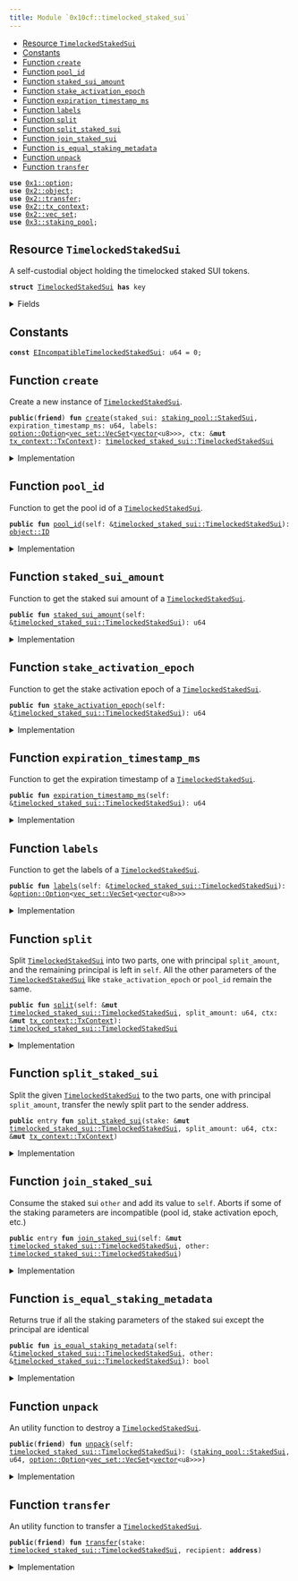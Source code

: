 ```yaml
---
title: Module `0x10cf::timelocked_staked_sui`
---
```




-  [Resource `TimelockedStakedSui`](#0x10cf_timelocked_staked_sui_TimelockedStakedSui)
-  [Constants](#@Constants_0)
-  [Function `create`](#0x10cf_timelocked_staked_sui_create)
-  [Function `pool_id`](#0x10cf_timelocked_staked_sui_pool_id)
-  [Function `staked_sui_amount`](#0x10cf_timelocked_staked_sui_staked_sui_amount)
-  [Function `stake_activation_epoch`](#0x10cf_timelocked_staked_sui_stake_activation_epoch)
-  [Function `expiration_timestamp_ms`](#0x10cf_timelocked_staked_sui_expiration_timestamp_ms)
-  [Function `labels`](#0x10cf_timelocked_staked_sui_labels)
-  [Function `split`](#0x10cf_timelocked_staked_sui_split)
-  [Function `split_staked_sui`](#0x10cf_timelocked_staked_sui_split_staked_sui)
-  [Function `join_staked_sui`](#0x10cf_timelocked_staked_sui_join_staked_sui)
-  [Function `is_equal_staking_metadata`](#0x10cf_timelocked_staked_sui_is_equal_staking_metadata)
-  [Function `unpack`](#0x10cf_timelocked_staked_sui_unpack)
-  [Function `transfer`](#0x10cf_timelocked_staked_sui_transfer)


<pre><code><b>use</b> <a href="../move-stdlib/option.md#0x1_option">0x1::option</a>;
<b>use</b> <a href="../sui-framework/object.md#0x2_object">0x2::object</a>;
<b>use</b> <a href="../sui-framework/transfer.md#0x2_transfer">0x2::transfer</a>;
<b>use</b> <a href="../sui-framework/tx_context.md#0x2_tx_context">0x2::tx_context</a>;
<b>use</b> <a href="../sui-framework/vec_set.md#0x2_vec_set">0x2::vec_set</a>;
<b>use</b> <a href="../sui-system/staking_pool.md#0x3_staking_pool">0x3::staking_pool</a>;
</code></pre>



<a name="0x10cf_timelocked_staked_sui_TimelockedStakedSui"></a>

## Resource `TimelockedStakedSui`

A self-custodial object holding the timelocked staked SUI tokens.


<pre><code><b>struct</b> <a href="timelocked_staked_sui.md#0x10cf_timelocked_staked_sui_TimelockedStakedSui">TimelockedStakedSui</a> <b>has</b> key
</code></pre>



<details>
<summary>Fields</summary>


<dl>
<dt>
<code>id: <a href="../sui-framework/object.md#0x2_object_UID">object::UID</a></code>
</dt>
<dd>

</dd>
<dt>
<code>staked_sui: <a href="../sui-system/staking_pool.md#0x3_staking_pool_StakedSui">staking_pool::StakedSui</a></code>
</dt>
<dd>
 A self-custodial object holding the staked SUI tokens.
</dd>
<dt>
<code>expiration_timestamp_ms: u64</code>
</dt>
<dd>
 This is the epoch time stamp of when the lock expires.
</dd>
<dt>
<code>labels: <a href="../move-stdlib/option.md#0x1_option_Option">option::Option</a>&lt;<a href="../sui-framework/vec_set.md#0x2_vec_set_VecSet">vec_set::VecSet</a>&lt;<a href="../move-stdlib/vector.md#0x1_vector">vector</a>&lt;u8&gt;&gt;&gt;</code>
</dt>
<dd>
 Timelock related labels.
</dd>
</dl>


</details>

<a name="@Constants_0"></a>

## Constants


<a name="0x10cf_timelocked_staked_sui_EIncompatibleTimelockedStakedSui"></a>



<pre><code><b>const</b> <a href="timelocked_staked_sui.md#0x10cf_timelocked_staked_sui_EIncompatibleTimelockedStakedSui">EIncompatibleTimelockedStakedSui</a>: u64 = 0;
</code></pre>



<a name="0x10cf_timelocked_staked_sui_create"></a>

## Function `create`

Create a new instance of <code><a href="timelocked_staked_sui.md#0x10cf_timelocked_staked_sui_TimelockedStakedSui">TimelockedStakedSui</a></code>.


<pre><code><b>public</b>(<b>friend</b>) <b>fun</b> <a href="timelocked_staked_sui.md#0x10cf_timelocked_staked_sui_create">create</a>(staked_sui: <a href="../sui-system/staking_pool.md#0x3_staking_pool_StakedSui">staking_pool::StakedSui</a>, expiration_timestamp_ms: u64, labels: <a href="../move-stdlib/option.md#0x1_option_Option">option::Option</a>&lt;<a href="../sui-framework/vec_set.md#0x2_vec_set_VecSet">vec_set::VecSet</a>&lt;<a href="../move-stdlib/vector.md#0x1_vector">vector</a>&lt;u8&gt;&gt;&gt;, ctx: &<b>mut</b> <a href="../sui-framework/tx_context.md#0x2_tx_context_TxContext">tx_context::TxContext</a>): <a href="timelocked_staked_sui.md#0x10cf_timelocked_staked_sui_TimelockedStakedSui">timelocked_staked_sui::TimelockedStakedSui</a>
</code></pre>



<details>
<summary>Implementation</summary>


<pre><code><b>public</b>(package) <b>fun</b> <a href="timelocked_staked_sui.md#0x10cf_timelocked_staked_sui_create">create</a>(
    staked_sui: StakedSui,
    expiration_timestamp_ms: u64,
    labels: Option&lt;VecSet&lt;<a href="../move-stdlib/vector.md#0x1_vector">vector</a>&lt;u8&gt;&gt;&gt;,
    ctx: &<b>mut</b> TxContext
): <a href="timelocked_staked_sui.md#0x10cf_timelocked_staked_sui_TimelockedStakedSui">TimelockedStakedSui</a> {
    <a href="timelocked_staked_sui.md#0x10cf_timelocked_staked_sui_TimelockedStakedSui">TimelockedStakedSui</a> {
        id: <a href="../sui-framework/object.md#0x2_object_new">object::new</a>(ctx),
        staked_sui,
        expiration_timestamp_ms,
        labels,
    }
}
</code></pre>



</details>

<a name="0x10cf_timelocked_staked_sui_pool_id"></a>

## Function `pool_id`

Function to get the pool id of a <code><a href="timelocked_staked_sui.md#0x10cf_timelocked_staked_sui_TimelockedStakedSui">TimelockedStakedSui</a></code>.


<pre><code><b>public</b> <b>fun</b> <a href="timelocked_staked_sui.md#0x10cf_timelocked_staked_sui_pool_id">pool_id</a>(self: &<a href="timelocked_staked_sui.md#0x10cf_timelocked_staked_sui_TimelockedStakedSui">timelocked_staked_sui::TimelockedStakedSui</a>): <a href="../sui-framework/object.md#0x2_object_ID">object::ID</a>
</code></pre>



<details>
<summary>Implementation</summary>


<pre><code><b>public</b> <b>fun</b> <a href="timelocked_staked_sui.md#0x10cf_timelocked_staked_sui_pool_id">pool_id</a>(self: &<a href="timelocked_staked_sui.md#0x10cf_timelocked_staked_sui_TimelockedStakedSui">TimelockedStakedSui</a>): ID { self.staked_sui.<a href="timelocked_staked_sui.md#0x10cf_timelocked_staked_sui_pool_id">pool_id</a>() }
</code></pre>



</details>

<a name="0x10cf_timelocked_staked_sui_staked_sui_amount"></a>

## Function `staked_sui_amount`

Function to get the staked sui amount of a <code><a href="timelocked_staked_sui.md#0x10cf_timelocked_staked_sui_TimelockedStakedSui">TimelockedStakedSui</a></code>.


<pre><code><b>public</b> <b>fun</b> <a href="timelocked_staked_sui.md#0x10cf_timelocked_staked_sui_staked_sui_amount">staked_sui_amount</a>(self: &<a href="timelocked_staked_sui.md#0x10cf_timelocked_staked_sui_TimelockedStakedSui">timelocked_staked_sui::TimelockedStakedSui</a>): u64
</code></pre>



<details>
<summary>Implementation</summary>


<pre><code><b>public</b> <b>fun</b> <a href="timelocked_staked_sui.md#0x10cf_timelocked_staked_sui_staked_sui_amount">staked_sui_amount</a>(self: &<a href="timelocked_staked_sui.md#0x10cf_timelocked_staked_sui_TimelockedStakedSui">TimelockedStakedSui</a>): u64 { self.staked_sui.<a href="timelocked_staked_sui.md#0x10cf_timelocked_staked_sui_staked_sui_amount">staked_sui_amount</a>() }
</code></pre>



</details>

<a name="0x10cf_timelocked_staked_sui_stake_activation_epoch"></a>

## Function `stake_activation_epoch`

Function to get the stake activation epoch of a <code><a href="timelocked_staked_sui.md#0x10cf_timelocked_staked_sui_TimelockedStakedSui">TimelockedStakedSui</a></code>.


<pre><code><b>public</b> <b>fun</b> <a href="timelocked_staked_sui.md#0x10cf_timelocked_staked_sui_stake_activation_epoch">stake_activation_epoch</a>(self: &<a href="timelocked_staked_sui.md#0x10cf_timelocked_staked_sui_TimelockedStakedSui">timelocked_staked_sui::TimelockedStakedSui</a>): u64
</code></pre>



<details>
<summary>Implementation</summary>


<pre><code><b>public</b> <b>fun</b> <a href="timelocked_staked_sui.md#0x10cf_timelocked_staked_sui_stake_activation_epoch">stake_activation_epoch</a>(self: &<a href="timelocked_staked_sui.md#0x10cf_timelocked_staked_sui_TimelockedStakedSui">TimelockedStakedSui</a>): u64 {
    self.staked_sui.<a href="timelocked_staked_sui.md#0x10cf_timelocked_staked_sui_stake_activation_epoch">stake_activation_epoch</a>()
}
</code></pre>



</details>

<a name="0x10cf_timelocked_staked_sui_expiration_timestamp_ms"></a>

## Function `expiration_timestamp_ms`

Function to get the expiration timestamp of a <code><a href="timelocked_staked_sui.md#0x10cf_timelocked_staked_sui_TimelockedStakedSui">TimelockedStakedSui</a></code>.


<pre><code><b>public</b> <b>fun</b> <a href="timelocked_staked_sui.md#0x10cf_timelocked_staked_sui_expiration_timestamp_ms">expiration_timestamp_ms</a>(self: &<a href="timelocked_staked_sui.md#0x10cf_timelocked_staked_sui_TimelockedStakedSui">timelocked_staked_sui::TimelockedStakedSui</a>): u64
</code></pre>



<details>
<summary>Implementation</summary>


<pre><code><b>public</b> <b>fun</b> <a href="timelocked_staked_sui.md#0x10cf_timelocked_staked_sui_expiration_timestamp_ms">expiration_timestamp_ms</a>(self: &<a href="timelocked_staked_sui.md#0x10cf_timelocked_staked_sui_TimelockedStakedSui">TimelockedStakedSui</a>): u64 {
    self.expiration_timestamp_ms
}
</code></pre>



</details>

<a name="0x10cf_timelocked_staked_sui_labels"></a>

## Function `labels`

Function to get the labels of a <code><a href="timelocked_staked_sui.md#0x10cf_timelocked_staked_sui_TimelockedStakedSui">TimelockedStakedSui</a></code>.


<pre><code><b>public</b> <b>fun</b> <a href="timelocked_staked_sui.md#0x10cf_timelocked_staked_sui_labels">labels</a>(self: &<a href="timelocked_staked_sui.md#0x10cf_timelocked_staked_sui_TimelockedStakedSui">timelocked_staked_sui::TimelockedStakedSui</a>): &<a href="../move-stdlib/option.md#0x1_option_Option">option::Option</a>&lt;<a href="../sui-framework/vec_set.md#0x2_vec_set_VecSet">vec_set::VecSet</a>&lt;<a href="../move-stdlib/vector.md#0x1_vector">vector</a>&lt;u8&gt;&gt;&gt;
</code></pre>



<details>
<summary>Implementation</summary>


<pre><code><b>public</b> <b>fun</b> <a href="timelocked_staked_sui.md#0x10cf_timelocked_staked_sui_labels">labels</a>(self: &<a href="timelocked_staked_sui.md#0x10cf_timelocked_staked_sui_TimelockedStakedSui">TimelockedStakedSui</a>): &Option&lt;VecSet&lt;<a href="../move-stdlib/vector.md#0x1_vector">vector</a>&lt;u8&gt;&gt;&gt; {
    &self.labels
}
</code></pre>



</details>

<a name="0x10cf_timelocked_staked_sui_split"></a>

## Function `split`

Split <code><a href="timelocked_staked_sui.md#0x10cf_timelocked_staked_sui_TimelockedStakedSui">TimelockedStakedSui</a></code> into two parts, one with principal <code>split_amount</code>,
and the remaining principal is left in <code>self</code>.
All the other parameters of the <code><a href="timelocked_staked_sui.md#0x10cf_timelocked_staked_sui_TimelockedStakedSui">TimelockedStakedSui</a></code> like <code>stake_activation_epoch</code> or <code>pool_id</code> remain the same.


<pre><code><b>public</b> <b>fun</b> <a href="timelocked_staked_sui.md#0x10cf_timelocked_staked_sui_split">split</a>(self: &<b>mut</b> <a href="timelocked_staked_sui.md#0x10cf_timelocked_staked_sui_TimelockedStakedSui">timelocked_staked_sui::TimelockedStakedSui</a>, split_amount: u64, ctx: &<b>mut</b> <a href="../sui-framework/tx_context.md#0x2_tx_context_TxContext">tx_context::TxContext</a>): <a href="timelocked_staked_sui.md#0x10cf_timelocked_staked_sui_TimelockedStakedSui">timelocked_staked_sui::TimelockedStakedSui</a>
</code></pre>



<details>
<summary>Implementation</summary>


<pre><code><b>public</b> <b>fun</b> <a href="timelocked_staked_sui.md#0x10cf_timelocked_staked_sui_split">split</a>(self: &<b>mut</b> <a href="timelocked_staked_sui.md#0x10cf_timelocked_staked_sui_TimelockedStakedSui">TimelockedStakedSui</a>, split_amount: u64, ctx: &<b>mut</b> TxContext): <a href="timelocked_staked_sui.md#0x10cf_timelocked_staked_sui_TimelockedStakedSui">TimelockedStakedSui</a> {
    <b>let</b> splitted_stake = self.staked_sui.<a href="timelocked_staked_sui.md#0x10cf_timelocked_staked_sui_split">split</a>(split_amount, ctx);

    <a href="timelocked_staked_sui.md#0x10cf_timelocked_staked_sui_TimelockedStakedSui">TimelockedStakedSui</a> {
        id: <a href="../sui-framework/object.md#0x2_object_new">object::new</a>(ctx),
        staked_sui: splitted_stake,
        expiration_timestamp_ms: self.expiration_timestamp_ms,
        labels: self.labels,
    }
}
</code></pre>



</details>

<a name="0x10cf_timelocked_staked_sui_split_staked_sui"></a>

## Function `split_staked_sui`

Split the given <code><a href="timelocked_staked_sui.md#0x10cf_timelocked_staked_sui_TimelockedStakedSui">TimelockedStakedSui</a></code> to the two parts, one with principal <code>split_amount</code>,
transfer the newly split part to the sender address.


<pre><code><b>public</b> entry <b>fun</b> <a href="timelocked_staked_sui.md#0x10cf_timelocked_staked_sui_split_staked_sui">split_staked_sui</a>(stake: &<b>mut</b> <a href="timelocked_staked_sui.md#0x10cf_timelocked_staked_sui_TimelockedStakedSui">timelocked_staked_sui::TimelockedStakedSui</a>, split_amount: u64, ctx: &<b>mut</b> <a href="../sui-framework/tx_context.md#0x2_tx_context_TxContext">tx_context::TxContext</a>)
</code></pre>



<details>
<summary>Implementation</summary>


<pre><code><b>public</b> entry <b>fun</b> <a href="timelocked_staked_sui.md#0x10cf_timelocked_staked_sui_split_staked_sui">split_staked_sui</a>(stake: &<b>mut</b> <a href="timelocked_staked_sui.md#0x10cf_timelocked_staked_sui_TimelockedStakedSui">TimelockedStakedSui</a>, split_amount: u64, ctx: &<b>mut</b> TxContext) {
    <a href="../sui-framework/transfer.md#0x2_transfer_transfer">transfer::transfer</a>(<a href="timelocked_staked_sui.md#0x10cf_timelocked_staked_sui_split">split</a>(stake, split_amount, ctx), ctx.sender());
}
</code></pre>



</details>

<a name="0x10cf_timelocked_staked_sui_join_staked_sui"></a>

## Function `join_staked_sui`

Consume the staked sui <code>other</code> and add its value to <code>self</code>.
Aborts if some of the staking parameters are incompatible (pool id, stake activation epoch, etc.)


<pre><code><b>public</b> entry <b>fun</b> <a href="timelocked_staked_sui.md#0x10cf_timelocked_staked_sui_join_staked_sui">join_staked_sui</a>(self: &<b>mut</b> <a href="timelocked_staked_sui.md#0x10cf_timelocked_staked_sui_TimelockedStakedSui">timelocked_staked_sui::TimelockedStakedSui</a>, other: <a href="timelocked_staked_sui.md#0x10cf_timelocked_staked_sui_TimelockedStakedSui">timelocked_staked_sui::TimelockedStakedSui</a>)
</code></pre>



<details>
<summary>Implementation</summary>


<pre><code><b>public</b> entry <b>fun</b> <a href="timelocked_staked_sui.md#0x10cf_timelocked_staked_sui_join_staked_sui">join_staked_sui</a>(self: &<b>mut</b> <a href="timelocked_staked_sui.md#0x10cf_timelocked_staked_sui_TimelockedStakedSui">TimelockedStakedSui</a>, other: <a href="timelocked_staked_sui.md#0x10cf_timelocked_staked_sui_TimelockedStakedSui">TimelockedStakedSui</a>) {
    <b>assert</b>!(self.<a href="timelocked_staked_sui.md#0x10cf_timelocked_staked_sui_is_equal_staking_metadata">is_equal_staking_metadata</a>(&other), <a href="timelocked_staked_sui.md#0x10cf_timelocked_staked_sui_EIncompatibleTimelockedStakedSui">EIncompatibleTimelockedStakedSui</a>);

    <b>let</b> <a href="timelocked_staked_sui.md#0x10cf_timelocked_staked_sui_TimelockedStakedSui">TimelockedStakedSui</a> {
        id,
        staked_sui,
        expiration_timestamp_ms: _,
        labels: _,
    } = other;

    id.delete();

    self.staked_sui.join(staked_sui);
}
</code></pre>



</details>

<a name="0x10cf_timelocked_staked_sui_is_equal_staking_metadata"></a>

## Function `is_equal_staking_metadata`

Returns true if all the staking parameters of the staked sui except the principal are identical


<pre><code><b>public</b> <b>fun</b> <a href="timelocked_staked_sui.md#0x10cf_timelocked_staked_sui_is_equal_staking_metadata">is_equal_staking_metadata</a>(self: &<a href="timelocked_staked_sui.md#0x10cf_timelocked_staked_sui_TimelockedStakedSui">timelocked_staked_sui::TimelockedStakedSui</a>, other: &<a href="timelocked_staked_sui.md#0x10cf_timelocked_staked_sui_TimelockedStakedSui">timelocked_staked_sui::TimelockedStakedSui</a>): bool
</code></pre>



<details>
<summary>Implementation</summary>


<pre><code><b>public</b> <b>fun</b> <a href="timelocked_staked_sui.md#0x10cf_timelocked_staked_sui_is_equal_staking_metadata">is_equal_staking_metadata</a>(self: &<a href="timelocked_staked_sui.md#0x10cf_timelocked_staked_sui_TimelockedStakedSui">TimelockedStakedSui</a>, other: &<a href="timelocked_staked_sui.md#0x10cf_timelocked_staked_sui_TimelockedStakedSui">TimelockedStakedSui</a>): bool {
    self.staked_sui.<a href="timelocked_staked_sui.md#0x10cf_timelocked_staked_sui_is_equal_staking_metadata">is_equal_staking_metadata</a>(&other.staked_sui) &&
    (self.expiration_timestamp_ms == other.expiration_timestamp_ms) &&
    (self.labels == other.labels)
}
</code></pre>



</details>

<a name="0x10cf_timelocked_staked_sui_unpack"></a>

## Function `unpack`

An utility function to destroy a <code><a href="timelocked_staked_sui.md#0x10cf_timelocked_staked_sui_TimelockedStakedSui">TimelockedStakedSui</a></code>.


<pre><code><b>public</b>(<b>friend</b>) <b>fun</b> <a href="timelocked_staked_sui.md#0x10cf_timelocked_staked_sui_unpack">unpack</a>(self: <a href="timelocked_staked_sui.md#0x10cf_timelocked_staked_sui_TimelockedStakedSui">timelocked_staked_sui::TimelockedStakedSui</a>): (<a href="../sui-system/staking_pool.md#0x3_staking_pool_StakedSui">staking_pool::StakedSui</a>, u64, <a href="../move-stdlib/option.md#0x1_option_Option">option::Option</a>&lt;<a href="../sui-framework/vec_set.md#0x2_vec_set_VecSet">vec_set::VecSet</a>&lt;<a href="../move-stdlib/vector.md#0x1_vector">vector</a>&lt;u8&gt;&gt;&gt;)
</code></pre>



<details>
<summary>Implementation</summary>


<pre><code><b>public</b>(package) <b>fun</b> <a href="timelocked_staked_sui.md#0x10cf_timelocked_staked_sui_unpack">unpack</a>(self: <a href="timelocked_staked_sui.md#0x10cf_timelocked_staked_sui_TimelockedStakedSui">TimelockedStakedSui</a>): (StakedSui, u64, Option&lt;VecSet&lt;<a href="../move-stdlib/vector.md#0x1_vector">vector</a>&lt;u8&gt;&gt;&gt;) {
    <b>let</b> <a href="timelocked_staked_sui.md#0x10cf_timelocked_staked_sui_TimelockedStakedSui">TimelockedStakedSui</a> {
        id,
        staked_sui,
        expiration_timestamp_ms,
        labels,
    } = self;

    <a href="../sui-framework/object.md#0x2_object_delete">object::delete</a>(id);

    (staked_sui, expiration_timestamp_ms, labels)
}
</code></pre>



</details>

<a name="0x10cf_timelocked_staked_sui_transfer"></a>

## Function `transfer`

An utility function to transfer a <code><a href="timelocked_staked_sui.md#0x10cf_timelocked_staked_sui_TimelockedStakedSui">TimelockedStakedSui</a></code>.


<pre><code><b>public</b>(<b>friend</b>) <b>fun</b> <a href="../sui-framework/transfer.md#0x2_transfer">transfer</a>(stake: <a href="timelocked_staked_sui.md#0x10cf_timelocked_staked_sui_TimelockedStakedSui">timelocked_staked_sui::TimelockedStakedSui</a>, recipient: <b>address</b>)
</code></pre>



<details>
<summary>Implementation</summary>


<pre><code><b>public</b>(package) <b>fun</b> <a href="../sui-framework/transfer.md#0x2_transfer">transfer</a>(stake: <a href="timelocked_staked_sui.md#0x10cf_timelocked_staked_sui_TimelockedStakedSui">TimelockedStakedSui</a>, recipient: <b>address</b>) {
    <a href="../sui-framework/transfer.md#0x2_transfer_transfer">transfer::transfer</a>(stake, recipient);
}
</code></pre>



</details>
